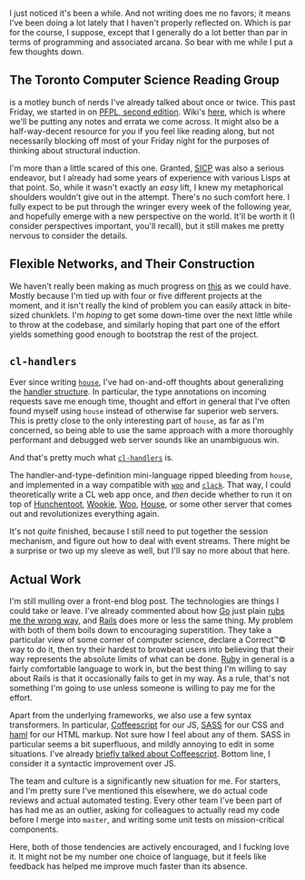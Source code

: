 I just noticed it's been a while. And not writing does me no favors; it means I've been doing a lot lately that I haven't properly reflected on. Which is par for the course, I suppose, except that I generally do a lot better than par in terms of programming and associated arcana. So bear with me while I put a few thoughts down.

## The Toronto Computer Science Reading Group

is a motley bunch of nerds I've already talked about once or twice. This past Friday, we started in on [PFPL, second edition](http://www.cs.cmu.edu/~rwh/plbook/2nded.pdf). Wiki's [here](https://github.com/CompSciCabal/SMRTYPRTY/wiki/PFPL-And-Related-Arcana), which is where we'll be putting any notes and errata we come across. It might also be a half-way-decent resource for *you* if you feel like reading along, but not necessarily blocking off most of your Friday night for the purposes of thinking about structural induction.

I'm more than a little scared of this one. Granted, [SICP](https://mitpress.mit.edu/sicp/) was also a serious endeavor, but I already had some years of experience with various Lisps at that point. So, while it wasn't exactly an *easy* lift, I knew my metaphorical shoulders wouldn't give out in the attempt. There's no such comfort here. I fully expect to be put through the wringer every week of the following year, and hopefully emerge with a new perspective on the world. It'll be worth it (I consider perspectives important, you'll recall), but it still makes me pretty nervous to consider the details.

## Flexible Networks, and Their Construction

We haven't really been making as much progress on [this](https://github.com/Inaimathi/cl-ring) as we could have. Mostly because I'm tied up with four or five different projects at the moment, and it isn't really the kind of problem you can easily attack in bite-sized chunklets. I'm *hoping* to get some down-time over the next little while to throw at the codebase, and similarly hoping that part one of the effort yields something good enough to bootstrap the rest of the project.

## `cl-handlers`

Ever since writing [`house`](https://github.com/Inaimathi/house), I've had on-and-off thoughts about generalizing the [handler structure](https://github.com/Inaimathi/house/blob/master/define-handler.lisp). In particular, the type annotations on incoming requests save me enough time, thought and effort in general that I've often found myself using `house` instead of otherwise far superior web servers. This is pretty close to the only interesting part of `house`, as far as I'm concerned, so being able to use the same approach with a more thoroughly performant and debugged web server sounds like an unambiguous win.

And that's pretty much what [`cl-handlers`](https://github.com/Inaimathi/cl-handlers) is.

The handler-and-type-definition mini-language ripped bleeding from `house`, and implemented in a way compatible with [`woo`](https://github.com/fukamachi/woo) and [`clack`](https://github.com/fukamachi/clack). That way, I could theoretically write a CL web app once, and *then* decide whether to run it on top of [Hunchentoot](http://weitz.de/hunchentoot/), [Wookie](http://wookie.lyonbros.com/), [Woo](https://github.com/fukamachi/woo), [House](https://github.com/Inaimathi/house), or some other server that comes out and revolutionizes everything again.

It's not *quite* finished, because I still need to put together the session mechanism, and figure out how to deal with event streams. There might be a surprise or two up my sleeve as well, but I'll say no more about that here.

## Actual Work

I'm still mulling over a front-end blog post. The technologies are things I could take or leave. I've already commented about how [Go](http://golang.org/) just plain [rubs me the wrong way](http://langnostic.inaimathi.ca/posts/arbitrary-update-4701#the-go-problem), and [Rails](http://rubyonrails.org/) does more or less the same thing. My problem with both of them boils down to encouraging superstition. They take a particular view of some corner of computer science, declare a Correct™© way to do it, then try their hardest to browbeat users into believing that their way represents the absolute limits of what can be done. [Ruby](http://ruby-lang.org/) in general is a fairly comfortable language to work in, but the best thing I'm willing to say about Rails is that it occasionally fails to get in my way. As a rule, that's not something I'm going to use unless someone is willing to pay me for the effort.

Apart from the underlying frameworks, we also use a few syntax transformers. In particular, [Coffeescript](http://coffeescript.org/) for our JS, [SASS](http://sass-lang.com/) for our CSS and [haml](http://haml.info/) for our HTML markup. Not sure how I feel about any of them. SASS in particular seems a bit superfluous, and mildly annoying to edit in some situations. I've already [briefly talked about Coffeescript](http://langnostic.inaimathi.ca/posts/coffee). Bottom line, I consider it a syntactic improvement over JS.

The team and culture is a significantly new situation for me. For starters, and I'm pretty sure I've mentioned this elsewhere, we do actual code reviews and actual automated testing. Every other team I've been part of has had me as an outlier, asking for colleagues to actually read my code before I merge into `master`, and writing some unit tests on mission-critical components.

Here, both of those tendencies are actively encouraged, and I fucking love it. It might not be my number one choice of language, but it feels like feedback has helped me improve much faster than its absence.
